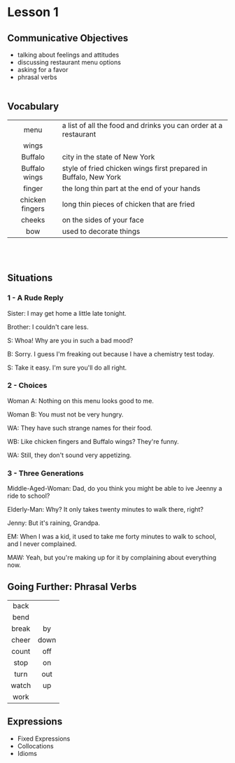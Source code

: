 # Lesson 1

## Communicative Objectives
- talking about feelings and attitudes
- discussing restaurant menu options
- asking for a favor
- phrasal verbs
<br><br>


## Vocabulary

|     |   |
|:---:|---|
|menu|a list of all the food and drinks you can order at a restaurant|
|wings||
|Buffalo| city in the state of New York|
|Buffalo wings| style of fried chicken wings first prepared in Buffalo, New York|
|finger| the long thin part at the end of your hands|
|chicken fingers|long thin pieces of chicken that are fried|
|cheeks|on the sides of your face|
|bow|used to decorate things|
<br><br>


## Situations
### 1 - A Rude Reply
Sister: I may get home a little late tonight.

Brother: I couldn't care less.

S: Whoa! Why are you in such a bad mood?

B: Sorry. I guess I'm freaking out because I have a chemistry test today.

S: Take it easy. I'm sure you'll do all right.

### 2 - Choices
Woman A: Nothing on this menu looks good to me.

Woman B: You must not be very hungry.

WA: They have such strange names for their food.

WB: Like chicken fingers and Buffalo wings? They're funny.

WA: Still, they don't sound very appetizing.

### 3 - Three Generations
Middle-Aged-Woman: Dad, do you think you might be able to ive Jeenny a ride to school?

Elderly-Man: Why? It only takes twenty  minutes to walk there, right?

Jenny: But it's raining, Grandpa.

EM: When I was a kid, it used to take me forty minutes to walk to school, and I never complained.

MAW: Yeah, but you're making up for it by complaining about everything now.


## Going Further: Phrasal Verbs
|||
|:---:|:---:|
| back | |
| bend | |
| break | by |
| cheer | down |
| count | off |
| stop | on |
| turn | out |
| watch | up |
| work | |


## Expressions
- Fixed Expressions
- Collocations
- Idioms